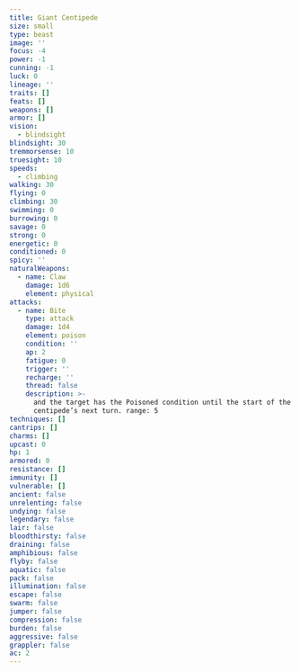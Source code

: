 ```yaml
---
title: Giant Centipede
size: small
type: beast
image: ''
focus: -4
power: -1
cunning: -1
luck: 0
lineage: ''
traits: []
feats: []
weapons: []
armor: []
vision:
  - blindsight
blindsight: 30
tremmorsense: 10
truesight: 10
speeds:
  - climbing
walking: 30
flying: 0
climbing: 30
swimming: 0
burrowing: 0
savage: 0
strong: 0
energetic: 0
conditioned: 0
spicy: ''
naturalWeapons:
  - name: Claw
    damage: 1d6
    element: physical
attacks:
  - name: Bite
    type: attack
    damage: 1d4
    element: poison
    condition: ''
    ap: 2
    fatigue: 0
    trigger: ''
    recharge: ''
    thread: false
    description: >-
      and the target has the Poisoned condition until the start of the
      centipede’s next turn. range: 5
techniques: []
cantrips: []
charms: []
upcast: 0
hp: 1
armored: 0
resistance: []
immunity: []
vulnerable: []
ancient: false
unrelenting: false
undying: false
legendary: false
lair: false
bloodthirsty: false
draining: false
amphibious: false
flyby: false
aquatic: false
pack: false
illumination: false
escape: false
swarm: false
jumper: false
compression: false
burden: false
aggressive: false
grappler: false
ac: 2
---
```


